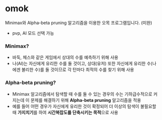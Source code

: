 # omok

Minimax와 Alpha-beta pruning 알고리즘을 이용한 오목 프로그램입니다. (미완)

- pvp, AI 모드 선택 가능



### Minimax?
- 바둑, 체스와 같은 게임에서 상대의 수를 예측하기 위해 사용
-   나(AI)는 자신에게 유리한 수를 둘 것이고, 상대(유저) 또한 자신에게 유리한 수(나에겐 불리한 수)를 둘 것이므로 각 턴마다 최적의 수를 찾기 위해 사용



### Alpha-beta pruning?
- Minimax 알고리즘에서 탐색할 때 수를 둘 수 있는 경우의 수는 기하급수적으로 커지는데 이 문제를 해결하기 위해 **Alpha-beta pruning** 알고리즘을 적용
- 예를 들어 어떤 경우가 자신에게 유리한 것이 확정되어 더 이상의 탐색이 불필요할 때 **가지치기**를 하여 **시간복잡도를 단축시키는 목적**으로 사용

